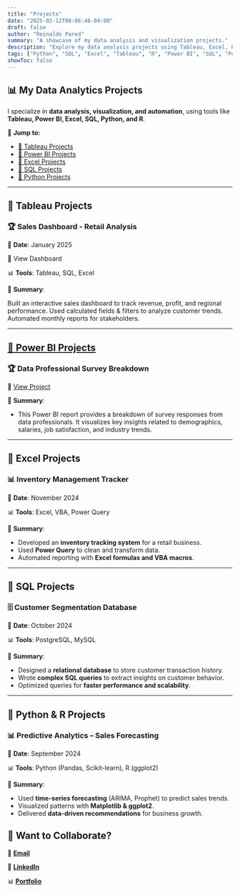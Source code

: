 ```yaml
---
title: "Projects"
date: "2025-02-12T08:06:46-04:00"
draft: false
author: "Reinaldo Pared"
summary: "A showcase of my data analysis and visualization projects."
description: "Explore my data analysis projects using Tableau, Excel, Power BI, SQL, Python, and R."
tags: ["Python", "SQL", "Excel", "Tableau", "R", "Power BI", "SQL", "Portfolio", "Projects"]
showToc: false
---
```


## 📊 My Data Analytics Projects

I specialize in **data analysis, visualization, and automation**, using tools like **Tableau, Power BI, Excel, SQL, Python, and R**.

🔗 **Jump to:**

- [📌 Tableau Projects](#-tableau-projects)
- [📌 Power BI Projects](#-power-bi-projects)
- [📌 Excel Projects](https://reipared.github.io/Portfolio/posts/excel-projects/)
- [📌 SQL Projects](https://reipared.github.io/Portfolio/posts/sql-projects/)
- [📌 Python Projects](https://reipared.github.io/Portfolio/posts/python-projects/)

---

## **📌 Tableau Projects**

### 🏆 Sales Dashboard - Retail Analysis

📅 **Date**: January 2025

🔗 View Dashboard

📊 **Tools**: Tableau, SQL, Excel

📄 **Summary**:

Built an interactive sales dashboard to track revenue, profit, and regional performance.
Used calculated fields & filters to analyze customer trends.
Automated monthly reports for stakeholders.

---

## [**📌 Power BI Projects**](https://reipared.github.io/Portfolio/posts/power-bi/)

### 🏆 **Data Professional Survey Breakdown**

🔗 [View Project](https://github.com/reipared/data_professional_survey_breakdown)

📄 **Summary**:

- This Power BI report provides a breakdown of survey responses from data professionals. It visualizes key insights related to demographics, salaries, job satisfaction, and industry trends.

---

## **📌 Excel Projects**

### 📊 **Inventory Management Tracker**

📅 **Date**: November 2024

📊 **Tools**: Excel, VBA, Power Query

📄 **Summary**:

- Developed an **inventory tracking system** for a retail business.
- Used **Power Query** to clean and transform data.
- Automated reporting with **Excel formulas and VBA macros**.

---

## **📌 SQL Projects**

### 🗄️ **Customer Segmentation Database**

📅 **Date**: October 2024

📊 **Tools**: PostgreSQL, MySQL

📄 **Summary**:

- Designed a **relational database** to store customer transaction history.
- Wrote **complex SQL queries** to extract insights on customer behavior.
- Optimized queries for **faster performance and scalability**.

---

## **📌 Python & R Projects**

### 📊 **Predictive Analytics – Sales Forecasting**

📅 **Date**: September 2024

📊 **Tools**: Python (Pandas, Scikit-learn), R (ggplot2)

📄 **Summary**:

- Used **time-series forecasting** (ARIMA, Prophet) to predict sales trends.
- Visualized patterns with **Matplotlib & ggplot2**.
- Delivered **data-driven recommendations** for business growth.

## 📩 **Want to Collaborate?**

📧 [**Email**](reinaldopsuazo@proton.me)

🔗 [**LinkedIn**](https://www.linkedin.com/in/reinaldo-pared/)

📊 [**Portfolio**](https://reipared.github.io/Portfolio/)
